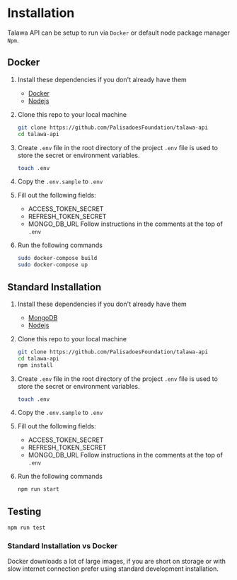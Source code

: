 # Installation

Talawa API can be setup to run via `Docker` or default node package manager `Npm`.

## Docker

1. Install these dependencies if you don't already have them
   - [Docker](https://docs.docker.com/engine/install/)
   - [Nodejs](https://nodejs.org/en/)
2. Clone this repo to your local machine

   ```sh
   git clone https://github.com/PalisadoesFoundation/talawa-api
   cd talawa-api
   ```

3. Create `.env` file in the root directory of the project
   `.env` file is used to store the secret or environment variables.

   ```sh
   touch .env
   ```

4. Copy the `.env.sample` to `.env`

5. Fill out the following fields:
   - ACCESS_TOKEN_SECRET
   - REFRESH_TOKEN_SECRET
   - MONGO_DB_URL
     Follow instructions in the comments at the top of `.env`
6. Run the following commands

   ```sh
   sudo docker-compose build
   sudo docker-compose up
   ```

## Standard Installation

1. Install these dependencies if you don't already have them
   - [MongoDB](https://docs.mongodb.com/manual/administration/install-community/)
   - [Nodejs](https://nodejs.org/en/)
2. Clone this repo to your local machine

   ```sh
   git clone https://github.com/PalisadoesFoundation/talawa-api
   cd talawa-api
   npm install
   ```

3. Create `.env` file in the root directory of the project
   `.env` file is used to store the secret or environment variables.

   ```sh
   touch .env
   ```

4. Copy the `.env.sample` to `.env`

5. Fill out the following fields:
   - ACCESS_TOKEN_SECRET
   - REFRESH_TOKEN_SECRET
   - MONGO_DB_URL
     Follow instructions in the comments at the top of `.env`
6. Run the following commands

   ```sh
   npm run start
   ```

## Testing

```sh
npm run test
```

### Standard Installation vs Docker

Docker downloads a lot of large images, if you are short on storage or with slow internet connection prefer using standard development installation.
